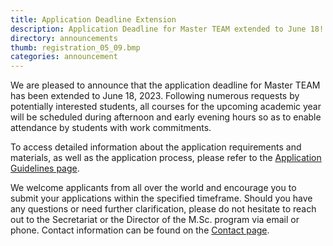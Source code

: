 ```yaml
---
title: Application Deadline Extension 
description: Application Deadline for Master TEAM extended to June 18!
directory: announcements
thumb: registration_05_09.bmp
categories: announcement
---
```

We are pleased to announce that the application deadline for Master TEAM has been extended to June 18, 2023.
Following numerous requests by potentially interested students, all courses for the upcoming academic year will be scheduled during afternoon and early evening hours so as to enable attendance by students with work commitments.

To access detailed information about the application requirements and materials, as well as the application process, please refer to the [Application Guidelines page](https://masterteam.ntua.gr/admissions).

We welcome applicants from all over the world and encourage you to submit your applications within the specified timeframe. Should you have any questions or need further clarification, please do not hesitate to reach out to the Secretariat or the Director of the M.Sc. program via email or phone. 
Contact information can be found on the [Contact page](https://masterteam.ntua.gr/contact).
